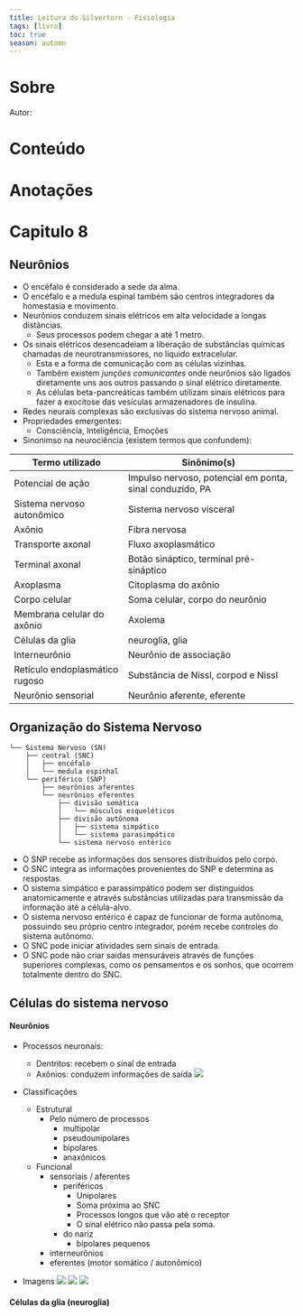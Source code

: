 ```yaml
---
title: Leitura do Silvertorn - Fisiologia
tags: [livro]
toc: true
season: automn
---
```

# Sobre
Autor: 
# Conteúdo
# Anotações
# Capitulo 8
## Neurônios
- O encéfalo é considerado a sede da alma.
- O encéfalo e a medula espinal também são centros integradores da homestasia e movimento.
- Neurônios conduzem sinais elétricos em alta velocidade a longas distâncias.
	- Seus processos podem chegar a até 1 metro.
- Os sinais elétricos desencadeiam a liberação de substâncias químicas chamadas de neurotransmissores, no líquido extracelular.
	- Esta e a forma de comunicação com as células vizinhas.
	- Também existem *junções comunicantes* onde neurônios são ligados diretamente uns aos outros passando o sinal elétrico diretamente.
	- As células beta-pancreáticas também utilizam sinais elétricos para fazer a exocitose das vesículas armazenadores de insulina.
- Redes neurais complexas são exclusivas do sistema nervoso animal.
- Propriedades emergentes:
	- Consciência, Inteligência, Emoções
- Sinonimso na neurociência (existem termos que confundem):

Termo utilizado | Sinônimo(s)
--- | ---
Potencial de ação | Impulso nervoso, potencial em ponta, sinal conduzido, PA
Sistema nervoso autonômico | Sistema nervoso visceral
Axônio | Fibra nervosa
Transporte axonal | Fluxo axoplasmático
Terminal axonal | Botão sináptico, terminal pré-sináptico
Axoplasma | Citoplasma do axônio
Corpo celular | Soma celular, corpo do neurônio
Membrana celular do axônio | Axolema
Células da glia | neuroglia, glia
Interneurônio | Neurônio de associação
Retículo endoplasmático rugoso | Substância de Nissl, corpod e Nissl
Neurônio sensorial | Neurônio aferente, eferente

## Organização do Sistema Nervoso
```
└── Sistema Nervoso (SN)
    ├── central (SNC)
    │   ├── encéfalo
    │   └── medula espinhal
    └── periférico (SNP)
        ├── neurônios aferentes
        └── neurônios eferentes
			├── divisão somática
			│	└── músculos esqueléticos
			├── divisão autônoma
			│	├── sistema simpático
			│	└── sistema parasimpático
        	└── sistema nervoso entérico
```


- O SNP recebe as informações dos sensores distribuidos pelo corpo.
-  O SNC integra as informações provenientes do SNP e determina as respostas.
-  O sistema simpático e parassimpático podem ser distinguidos anatomicamente e através substâncias utilizadas para transmissão da informação até a célula-alvo.
-  O sistema nervoso entérico é capaz de funcionar de forma autônoma, possuindo seu próprio centro integrador, porém recebe controles do sistema autônomo.
-  O SNC pode iniciar atividades sem sinais de entrada.
-  O SNC pode não criar saidas mensuráveis através de funções superiores complexas, como os pensamentos e os sonhos, que ocorrem totalmente dentro do SNC.

## Células do sistema nervoso
####  Neurônios
- Processos neuronais:
	- Dentritos: recebem o sinal de entrada
	- Axônios: conduzem informações de saída
![](../_site/assets/Pasted%20image%2020201207163144.png)
- Classificações
	- Estrutural
		- Pelo número de processos
			- multipolar
			- pseudounipolares
			- bipolares
			- anaxônicos
	- Funcional
		- sensoriais / aferentes
			- periféricos
				- Unipolares
				- Soma próxima ao SNC
				- Processos longos que vão até o receptor
				- O sinal elétrico não passa pela soma.
			- do nariz
				- bipolares pequenos
		- interneurônios
		- eferentes (motor somático / autonômico)

- Imagens
![](../_site/assets/Pasted%20image%2020201207163108.png)
![](../_site/assets/Pasted%20image%2020201207163029.png)
![](../_site/assets/Pasted%20image%2020201207163054.png)

#### Células da glia (neuroglia)